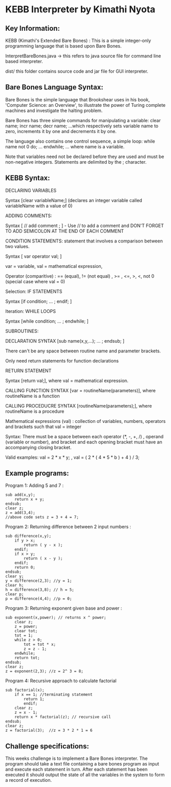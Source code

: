 KEBB Interpreter by Kimathi Nyota
========================================

Key Information:
-----------------
KEBB (Kimathi's Extended Bare Bones) : This is a simple integer-only programming language that is based upon Bare Bones.

InterpretBareBones.java -> this refers to java source file for command line based interpreter. 

dist/ this folder contains source code and jar file for GUI interpreter.

Bare Bones Language Syntax:
---------------------------

Bare Bones is the simple language that Brookshear uses in his book, 'Computer Science: an Overview', to illustrate the power of Turing complete machines and investigate the halting problem.

Bare Bones has three simple commands for manipulating a variable: clear name; incr name; decr name; ...which respectively sets variable name to zero, increments it by one and decrements it by one.

The language also contains one control sequence, a simple loop:
while name not 0 do; ... endwhile; ... where name is a variable.

Note that variables need not be declared before they are used and must be non-negative integers. Statements are delimited by the ; character.

KEBB Syntax:
-----------------
DECLARING VARIABLES

Syntax [clear variableName;] (declares an integer variable called variableName with a value of 0)


ADDING COMMENTS: 

Syntax [ // add comment ; ] - Use // to add a comment and DON'T FORGET TO ADD SEMICOLON AT THE END OF EACH COMMENT 


CONDITION STATEMENTS: statement that involves a comparison between two values. 

Syntax [ var operator val; ] 

var = variable, val = mathematical expression,

Operator (comparitive) :  == (equal), != (not equal) , >= , <=, >, <, not 0 (special case where val = 0) 


Selection:  IF STATEMENTS

Syntax [if condition; ... ; endif; ]  


Iteration: WHILE LOOPS

Syntax [while condition; ... ; endwhile; ] 


SUBROUTINES:

DECLARATION SYNTAX [sub name(x,y,...); ... ; endsub; ] 

There can't be any space between routine name and parameter brackets. 

Only need return statements for function declarations 

RETURN STATEMENT

Syntax [return val;], where val = mathematical expression.

CALLING FUNCTION SYNTAX [var = routineName(parameters)], where routineName is a function

CALLING PROCEDUCRE SYNTAX [routineName(parameters);], where routineName is a procedure


Mathematical expressions (val) : collection of variables, numbers, operators and brackets such that val = integer 

Syntax: There must be a space between each operator (*, -, +, /) , operand (variable or number), and bracket 
and each opening bracket must have an accompanying closing bracket.

Valid examples: val = 2 * x * y; , val = ( 2 * ( 4 * 5 * b ) + 4 ) / 3;


Example programs:
-----------------
Program 1: Adding 5 and 7 : 

    sub add(x,y); 
        return x + y;    
    endsub; 
    clear z; 
    z = add(3,4);
    //above code sets z = 3 + 4 = 7;
    
Program 2: Returning difference between 2 input numbers : 

    sub difference(x,y); 
        if y > x;  
            return ( y - x ); 
        endif; 
        if x > y; 
            return ( x - y ); 
        endif;  
        return 0; 
    endsub; 
    clear y;
    y = difference(2,3); //y = 1;
    clear h; 
    h = difference(3,8); // h = 5;
    clear p; 
    p = difference(4,4); //p = 0;


Program 3: Returning exponent given base and power : 

    sub exponent(x,power); // returns x ^ power;
        clear z;
        z = power;
        clear tot;
        tot = 1;
        while z > 0;
            tot = tot * x;
            z = z - 1;
        endwhile;
        return tot;
    endsub;
    clear z;
    z = exponent(2,3); //z = 2^ 3 = 8;
    
Program 4: Recursive approach to calculate factorial

    sub factorial(x);
        if x == 1; //terminating statement
            return 1;
            endif;
        clear z;
        z = x - 1;
        return x * factorial(z); // recursive call
    endsub;
    clear z;
    z = factorial(3);  //z = 3 * 2 * 1 = 6
   


Challenge specifications:
-------------------------
This weeks challenge is to implement a Bare Bones interpreter. The program should take a text file containing a bare bones program as input and execute each statement in turn. After each statement has been executed it should output the state of all the variables in the system to form a record of execution.
